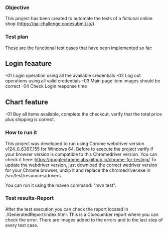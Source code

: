 ### Objective

This project has been created to automate the tests of a fictional online shop (https://qa-challenge.codesubmit.io/)

### Test plan 

These are the functional test cases that have been implemented so far:

Login feaature
--------------
-01 Login operation using all the available credentials
-02 Log out operations using all valid credentials
-03 Main page item images should be correct
-04 Check Login response time

Chart feature
-------------
-01 Buy all items available, complete the checkout, verify that the total price plus shipping is correct.

### How to run it
This project was developed to run using Chrome webdriver version v124_0_6367_155 for Windows 64. Before to execute the 
project verify if your browser version is compatible to this Chromedriver version. 
You can check it here: https://googlechromelabs.github.io/chrome-for-testing/
To update the webdriver version, just download the correct wedriver version for your Chrome browser, unzip it and replace 
the chromedriver.exe in /src/test/resources/drivers. 

You can run it using the maven command: "mvn test". 

### Test results-Report
After the test execution you can check the report located in ./GeneratedReport/index.html.
This is a Cluecumber report where you can check the error. There are images added to the errors and to the last step of every test case. 